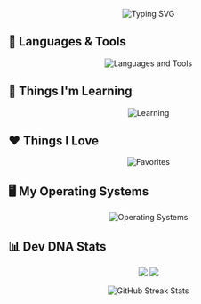 <div align="center">

![Typing SVG](https://readme-typing-svg.herokuapp.com?color=36BCF7&lines=Hi+there!+I+am+Luis;Linux+Nerd;Coding+Enthusiast)

</div>



## 🧰 Languages & Tools

<div align="center">
  <img src="https://skillicons.dev/icons?i=java,python,bash,sqlite,github" alt="Languages and Tools" />
</div>


## 🌱 Things I'm Learning

<div align="center">
  <img src="https://skillicons.dev/icons?i=cpp,vim,docker" alt="Learning" />
</div>



## ❤️ Things I Love

<div align="center">
  <img src="https://skillicons.dev/icons?i=github,idea,discord,stackoverflow,arch,raspberrypi,linux" alt="Favorites" />
</div>


## 🖥️ My Operating Systems

<div align="center">
  <img src="https://skillicons.dev/icons?i=arch,debian,windows" alt="Operating Systems" />
</div>



## 📊 Dev DNA Stats





<p align = "center">
  <img src = "https://github-readme-stats-git-masterrstaa-rickstaa.vercel.app/api?username=JustOfPlay&show_icons=true&theme=tokyonight&line_height=40" />
  <img src = "https://github-readme-stats-git-masterrstaa-rickstaa.vercel.app/api/top-langs/?username=JustOfPlay&theme=tokyonight&langs_count=5" />
</p>

<div align="center">
  <img src="https://github-readme-streak-stats.herokuapp.com/?user=JustOfPlay&theme=tokyonight" alt="GitHub Streak Stats" />
</div>






